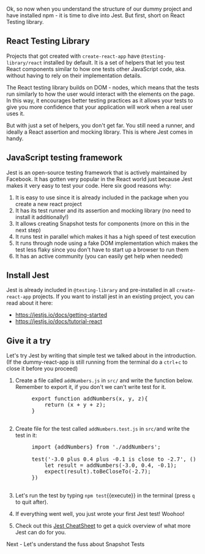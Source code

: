 Ok, so now when you understand the structure of our dummy project and have installed npm - it is time to dive into Jest. But first, short on React Testing library.
 
## React Testing Library

Projects that got created with `create-react-app` have `@testing-library/react` installed by default. It is a set of helpers that let you test React components similar to how one tests other JavaScript code, aka. without having to rely on their implementation details.

The React testing library builds on DOM - nodes, which means that the tests run similarly to how the user would interact with the elements on the page. In this way, it encourages better testing practices as it allows your tests to give you more confidence that your application will work when a real user uses it.

But with just a set of helpers, you don't get far. You still need a runner, and ideally a React assertion and mocking library. This is where Jest comes in handy.

## JavaScript testing framework

Jest is an open-source testing framework that is actively maintained by Facebook. It has gotten very popular in the React world just because Jest makes it very easy to test your code. Here six good reasons why:

1. It is easy to use since it is already included in the package when you create a new react project
2. It has its test runner and its assertion and mocking library (no need to install it additionally!)
3. It allows creating Snapshot tests for components (more on this in the next step)
4. It runs test in parallel which makes it has a high speed of test execution
5. It runs through node using a fake DOM implementation which makes the test less flaky since you don't have to start up a browser to run them
6. It has an active community (you can easily get help when needed)
 
## Install Jest

Jest is already included in `@testing-library` and pre-installed in all `create-react-app` projects. If you want to install jest in an existing project, you can read about it here:

* https://jestjs.io/docs/getting-started
* https://jestjs.io/docs/tutorial-react

## Give it a try

Let's try Jest by writing that simple test we talked about in the introduction. (If the dummy-react-app is still running from the terminal do a `ctrl`+`c` to close it before you proceed)
 
1. Create a file called `addNumbers.js` in `src/` and write the function below. Remember to export it, if you don't we can't write test for it. 

    <pre class="file" data-filename="/root/kataUser/dummy-react-app/src/addNumbers.js" data-target="replace">
        export function addNumbers(x, y, z){
            return (x + y + z);
        }
    </pre>

2. Create file for the test called `addNumbers.test.js` in `src/`and write the test in it:

    <pre class="file" data-filename= "/root/kataUser/dummy-react-app/src/addNumbers.test.js" data-target="replace">
        import {addNumbers} from './addNumbers';

        test('-3.0 plus 0.4 plus -0.1 is close to -2.7', () => {
            let result = addNumbers(-3.0, 0.4, -0.1);
            expect(result).toBeCloseTo(-2.7);
        })
    </pre>

3. Let's run the test by typing `npm test`{{execute}} in the terminal (press `q` to quit after).
4. If everything went well, you just wrote your first Jest test! Woohoo!
5. Check out this [Jest CheatSheet](https://devhints.io/jest) to get a quick overview of what more Jest can do for you.

Next - Let's understand the fuss about Snapshot Tests

